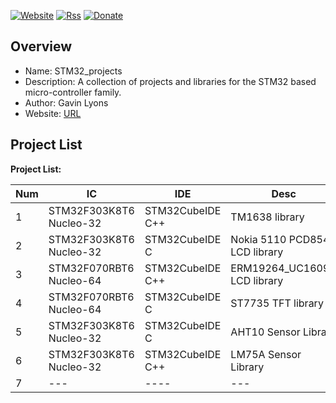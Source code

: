 [![Website](https://img.shields.io/badge/Website-Link-blue.svg)](https://gavinlyonsrepo.github.io/)  [![Rss](https://img.shields.io/badge/Subscribe-RSS-yellow.svg)](https://gavinlyonsrepo.github.io//feed.xml)  [![Donate](https://img.shields.io/badge/Donate-PayPal-green.svg)](https://www.paypal.com/paypalme/whitelight976)

Overview
--------------------------------------------
* Name: STM32_projects
* Description: A collection of projects and libraries for the STM32 based micro-controller family.
* Author: Gavin Lyons 
* Website: [URL](https://gavinlyonsrepo.github.io/)

Project List
-----------------------------------------

**Project List:**

| Num | IC | IDE | Desc | Link |
| --- | --- | --- | --- | --- |
| 1 |  STM32F303K8T6 Nucleo-32 | STM32CubeIDE C++ | TM1638 library | [URL ](projects/tm1638plus) |
| 2 |  STM32F303K8T6 Nucleo-32  | STM32CubeIDE C | Nokia 5110 PCD8544 LCD  library | [URL ](projects/nokiatext)|
| 3 |  STM32F070RBT6 Nucleo-64 | STM32CubeIDE C++ | ERM19264_UC1609C LCD library| [URL ](projects/ERM19264_UC1609C)|
| 4 |  STM32F070RBT6 Nucleo-64 | STM32CubeIDE C  | ST7735 TFT library | [URL ](projects/ST7735)|
| 5 |  STM32F303K8T6 Nucleo-32 | STM32CubeIDE C  | AHT10 Sensor Library | [URL ](projects/AHT10) |
| 6 |  STM32F303K8T6 Nucleo-32 | STM32CubeIDE C++ | LM75A Sensor Library | [URL ](projects/LM75A)  |
| 7 |  --- |---- | --- | --- |
